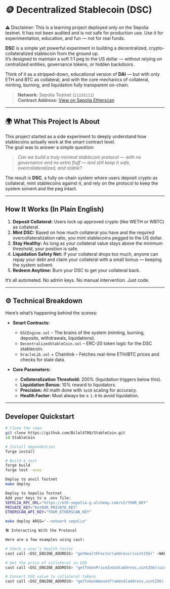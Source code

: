 # 🪙 Decentralized Stablecoin (DSC)

⚠️ Disclaimer: This is a learning project deployed only on the Sepolia testnet. It has not been audited and is not safe for production use. Use it for experimentation, education, and fun — not for real funds.

**DSC** is a simple yet powerful experiment in building a decentralized, crypto-collateralized stablecoin from the ground up.  
It’s designed to maintain a soft 1:1 peg to the US dollar — without relying on centralized entities, governance tokens, or hidden backdoors.  

Think of it as a stripped-down, educational version of **DAI** — but with only ETH and BTC as collateral, and with the core mechanics of collateral, minting, burning, and liquidation fully transparent on-chain.

> **Network:** Sepolia Testnet (`11155111`)  
> **Contract Address:** [View on Sepolia Etherscan](https://sepolia.etherscan.io/address/0xf0a847a7615fba0a0040cc0d7b41951213822f98)  


---

## 🌍 What This Project Is About

This project started as a side experiment to deeply understand how stablecoins actually work at the smart contract level.  
The goal was to answer a simple question:  

> *Can we build a truly minimal stablecoin protocol — with no governance and no extra fluff — and still keep it safe, overcollateralized, and stable?*

The result is **DSC**, a fully on-chain system where users deposit crypto as collateral, mint stablecoins against it, and rely on the protocol to keep the system solvent and the peg intact.

---

## How It Works (In Plain English)

1. **Deposit Collateral:** Users lock up approved crypto (like WETH or WBTC) as collateral.  
2. **Mint DSC:** Based on how much collateral you have and the required overcollateralization ratio, you mint stablecoins pegged to the US dollar.  
3. **Stay Healthy:** As long as your collateral value stays above the minimum threshold, your position is safe.  
4. **Liquidation Safety Net:** If your collateral drops too much, anyone can repay your debt and claim your collateral with a small bonus — keeping the system solvent.  
5. **Redeem Anytime:** Burn your DSC to get your collateral back.

It’s all automated. No admin keys. No manual intervention. Just code.

---

## ⚙️ Technical Breakdown

Here’s what’s happening behind the scenes:

- **Smart Contracts:**  
  - `DSCEngine.sol` – The brains of the system (minting, burning, deposits, withdrawals, liquidations).  
  - `DecentralizedStableCoin.sol` – ERC-20 token logic for the DSC stablecoin.  
  - `OracleLib.sol` + Chainlink – Fetches real-time ETH/BTC prices and checks for stale data.

- **Core Parameters:**  
  - **Collateralization Threshold:** 200% (liquidation triggers below this).  
  - **Liquidation Bonus:** 10% reward to liquidators.  
  - **Precision:** All math done with `1e18` scaling for accuracy.  
  - **Health Factor:** Must always be ≥ `1.0` to avoid liquidation.
    
---

## Developer Quickstart

```bash
# Clone the repo
git clone https://github.com/Bilal4700/StableCoin.git
cd StableCoin

# Install dependencies
forge install

# Build & test
forge build
forge test -vvvv

Deploy to anvil Testnet
make deploy

Deploy to Sepolia Testnet
Add your keys to a .env file:
SEPOLIA_RPC_URL="https://eth-sepolia.g.alchemy.com/v2/YOUR_KEY"
PRIVATE_KEY="0xYOUR_PRIVATE_KEY"
ETHERSCAN_API_KEY="YOUR_ETHERSCAN_KEY"

make deploy ARGS="--network sepolia"

🛠️ Interacting With the Protocol

Here are a few examples using cast:

# Check a user’s health factor
cast call <DSC_ENGINE_ADDRESS> "getHealthFactor(address)(uint256)" <WALLET>

# Get the price of collateral in USD
cast call <DSC_ENGINE_ADDRESS> "getTokenPriceInUsd(address,uint256)(uint256)" <TOKEN> <AMOUNT>

# Convert USD value to collateral tokens
cast call <DSC_ENGINE_ADDRESS> "getTokenAmountFromUsd(address,uint256)(uint256)" <TOKEN> <USD_AMOUNT_1e18>
